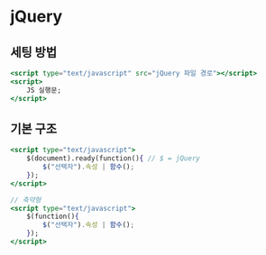 # jQuery

## 세팅 방법

```jsx
<script type="text/javascript" src="jQuery 파일 경로"></script>
<script>
	JS 실행문;
</script>
```

## 기본 구조

```jsx
<script type="text/javascript">
	$(document).ready(function(){ // $ = jQuery
		$("선택자").속성 | 함수();
	});
</script>
```

```jsx
// 축약형
<script type="text/javascript">
	$(function(){
		$("선택자").속성 | 함수();
	});
</script>
```